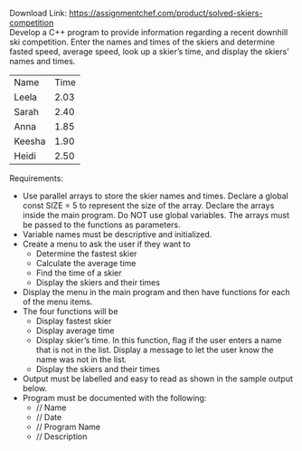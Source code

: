 Download Link: https://assignmentchef.com/product/solved-skiers-competition
<br>
Develop a C++ program to provide information regarding a recent downhill ski competition. Enter the names and times of the skiers and determine fasted speed, average speed, look up a skier’s time, and display the skiers’ names and times.

<table>

 <tbody>

  <tr>

   <td>Name</td>

   <td>Time</td>

  </tr>

  <tr>

   <td>Leela</td>

   <td>2.03</td>

  </tr>

  <tr>

   <td>Sarah</td>

   <td>2.40</td>

  </tr>

  <tr>

   <td>Anna</td>

   <td>1.85</td>

  </tr>

  <tr>

   <td>Keesha</td>

   <td>1.90</td>

  </tr>

  <tr>

   <td>Heidi</td>

   <td>2.50</td>

  </tr>

 </tbody>

</table>

Requirements:

<ul>

 <li>Use parallel arrays to store the skier names and times. Declare a global const SIZE = 5 to represent the size of the array. Declare the arrays inside the main program. Do NOT use global variables. The arrays must be passed to the functions as parameters.</li>

 <li>Variable names must be descriptive and initialized.</li>

 <li>Create a menu to ask the user if they want to

  <ul>

   <li>Determine the fastest skier</li>

   <li>Calculate the average time</li>

   <li>Find the time of a skier</li>

   <li>Display the skiers and their times</li>

  </ul></li>

 <li>Display the menu in the main program and then have functions for each of the menu items.</li>

 <li>The four functions will be

  <ul>

   <li>Display fastest skier</li>

   <li>Display average time</li>

   <li>Display skier’s time. In this function, flag if the user enters a name that is not in the list. Display a message to let the user know the name was not in the list.</li>

   <li>Display the skiers and their times</li>

  </ul></li>

 <li>Output must be labelled and easy to read as shown in the sample output below.</li>

 <li>Program must be documented with the following:

  <ul>

   <li>// Name</li>

   <li>// Date</li>

   <li>// Program Name</li>

   <li>// Description</li>

  </ul></li>

</ul>